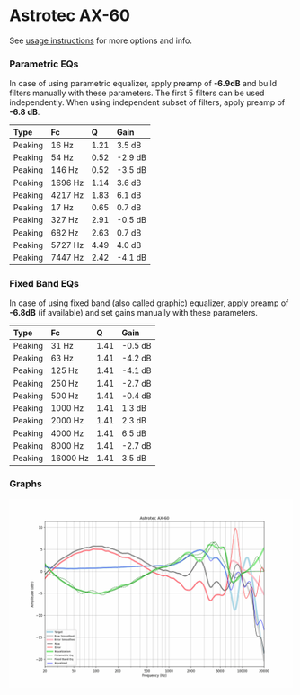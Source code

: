 # Astrotec AX-60
See [usage instructions](https://github.com/jaakkopasanen/AutoEq#usage) for more options and info.

### Parametric EQs
In case of using parametric equalizer, apply preamp of **-6.9dB** and build filters manually
with these parameters. The first 5 filters can be used independently.
When using independent subset of filters, apply preamp of **-6.8 dB**.

| Type    | Fc      |    Q | Gain    |
|:--------|:--------|:-----|:--------|
| Peaking | 16 Hz   | 1.21 | 3.5 dB  |
| Peaking | 54 Hz   | 0.52 | -2.9 dB |
| Peaking | 146 Hz  | 0.52 | -3.5 dB |
| Peaking | 1696 Hz | 1.14 | 3.6 dB  |
| Peaking | 4217 Hz | 1.83 | 6.1 dB  |
| Peaking | 17 Hz   | 0.65 | 0.7 dB  |
| Peaking | 327 Hz  | 2.91 | -0.5 dB |
| Peaking | 682 Hz  | 2.63 | 0.7 dB  |
| Peaking | 5727 Hz | 4.49 | 4.0 dB  |
| Peaking | 7447 Hz | 2.42 | -4.1 dB |

### Fixed Band EQs
In case of using fixed band (also called graphic) equalizer, apply preamp of **-6.8dB**
(if available) and set gains manually with these parameters.

| Type    | Fc       |    Q | Gain    |
|:--------|:---------|:-----|:--------|
| Peaking | 31 Hz    | 1.41 | -0.5 dB |
| Peaking | 63 Hz    | 1.41 | -4.2 dB |
| Peaking | 125 Hz   | 1.41 | -4.1 dB |
| Peaking | 250 Hz   | 1.41 | -2.7 dB |
| Peaking | 500 Hz   | 1.41 | -0.4 dB |
| Peaking | 1000 Hz  | 1.41 | 1.3 dB  |
| Peaking | 2000 Hz  | 1.41 | 2.3 dB  |
| Peaking | 4000 Hz  | 1.41 | 6.5 dB  |
| Peaking | 8000 Hz  | 1.41 | -2.7 dB |
| Peaking | 16000 Hz | 1.41 | 3.5 dB  |

### Graphs
![](./Astrotec%20AX-60.png)